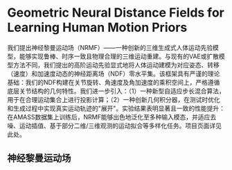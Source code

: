 # Geometric Neural Distance Fields for Learning Human Motion Priors

我们提出神经黎曼运动场（NRMF）——一种创新的三维生成式人体运动先验模型，能够实现鲁棒、时序一致且物理合理的三维运动重建。与现有的VAE或扩散模型方法不同，我们提出的高阶运动先验显式地将人体运动建模为对应姿态、转移（速度）和加速度动态的神经距离场（NDF）零水平集。该框架具有严谨的理论基础：我们的NDF构建在关节旋转、角速度及角加速度的乘积空间上，严格遵循底层关节结构的几何特性。我们进一步引入：（1）一种新型自适应步长混合算法，用于在合理运动集合上进行投影计算；（2）一种创新几何积分器，在测试时优化和生成过程中实现真实运动轨迹的"展开"。实验结果表明显著且一致的性能提升：在AMASS数据集上训练后，NRMF能够出色地泛化至多种输入模态，并适应去噪、运动插值、基于部分二维/三维观测的运动拟合等多样化任务。项目页面详见此处。

## 神经黎曼运动场

